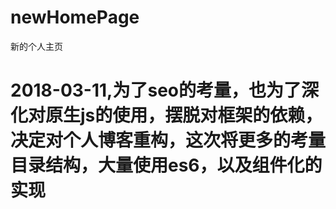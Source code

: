 # newHomePage
新的个人主页


# 2018-03-11,为了seo的考量，也为了深化对原生js的使用，摆脱对框架的依赖，决定对个人博客重构，这次将更多的考量目录结构，大量使用es6，以及组件化的实现

